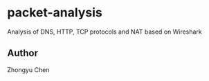 # packet-analysis

Analysis of DNS, HTTP, TCP protocols and NAT based on Wireshark

## Author

Zhongyu Chen
